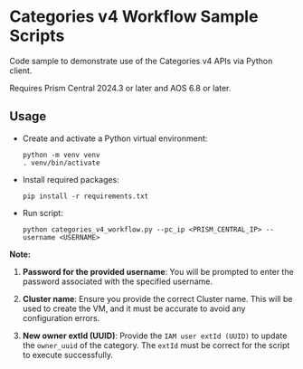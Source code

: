 # Categories v4 Workflow Sample Scripts

Code sample to demonstrate use of the Categories v4 APIs via Python client.

Requires Prism Central 2024.3 or later and AOS 6.8 or later.

## Usage

- Create and activate a Python virtual environment:

  ```
  python -m venv venv
  . venv/bin/activate
  ```

- Install required packages:

  ```
  pip install -r requirements.txt
  ```

- Run script:

  ```
  python categories_v4_workflow.py --pc_ip <PRISM_CENTRAL_IP> --username <USERNAME>
  ```

**Note:**

1. **Password for the provided username**:
   You will be prompted to enter the password associated with the specified username.

2. **Cluster name**:
   Ensure you provide the correct Cluster name. This will be used to create the VM, and it must be accurate to avoid any configuration errors.

3. **New owner extId (UUID)**:
   Provide the `IAM user extId (UUID)` to update the `owner_uuid` of the category. The `extId` must be correct for the script to execute successfully.

